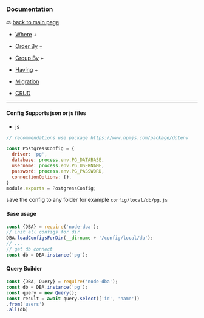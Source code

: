 ### Documentation
🔙 [back to main page](/readme.md)
* [Where](/docs/en/where.md) +
* [Order By](/docs/en/orderby.md) +
* [Group By](/docs/en/groupby.md) +
* [Having](/docs/en/having.md) +

* [Migration](/docs/en/migration.md)
* [CRUD](/docs/en/crud.md)
-----

#### Config Supports json or js files
* js
```js
// recommendations use package https://www.npmjs.com/package/dotenv

const PostgressConfig = {
  driver: 'pg',
  database: process.env.PG_DATABASE,
  username: process.env.PG_USERNAME,
  password: process.env.PG_PASSWORD,
  connectionOptions: {},
}
module.exports = PostgressConfig;
```
save the config to any folder for example `config/local/db/pg.js`

#### Base usage

```js
const {DBA} = require('node-dba');
// init all configs for dir
DBA.loadConfigsForDir(__dirname + '/config/local/db');
// ...
// get db connect
const db = DBA.instance('pg');
```

#### Query Builder
```js
const {DBA, Query} = require('node-dba');
const db = DBA.instance('pg');
const query = new Query();
const result = await query.select(['id', 'name'])
.from('users')
.all(db)
```

